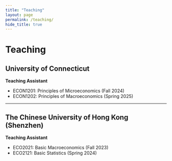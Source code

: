 ```yaml
---
title: "Teaching"
layout: page
permalink: /teaching/
hide_title: true
---
```


# Teaching

## University of Connecticut

**Teaching Assistant**  
- ECON1201: Principles of Microeconomics (Fall 2024)  
- ECON1202: Principles of Macroeconomics (Spring 2025)

---

## The Chinese University of Hong Kong (Shenzhen)

**Teaching Assistant**  
- ECO2021: Basic Macroeconomics (Fall 2023)  
- ECO2121: Basic Statistics (Spring 2024)
